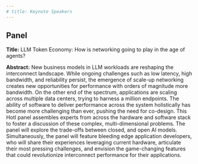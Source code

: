 ```yaml
---
# title: Keynote Speakers
---
```


## Panel

**Title:** LLM Token Economy: How is networking going to play in the age of agents?

**Abstract:** New business models in LLM workloads are reshaping the interconnect landscape. While ongoing challenges such as low latency, high bandwidth, and reliability persist, the emergence of scale-up networking creates new opportunities for performance with orders of magnitude more bandwidth. On the other end of the spectrum, applications are scaling across multiple data centers, trying to harness a million endpoints. The ability of software to deliver performance across the system holistically has become more challenging than ever, pushing the need for co-design. This HotI panel assembles experts from across the hardware and software stack to foster a discussion of these complex, multi-dimensional problems. The panel will explore the trade-offs between closed, and open AI models. Simultaneously, the panel will feature bleeding edge application developers, who will share their experiences leveraging current hardware, articulate their most pressing challenges, and envision the game-changing features that could revolutionize interconnect performance for their applications.
